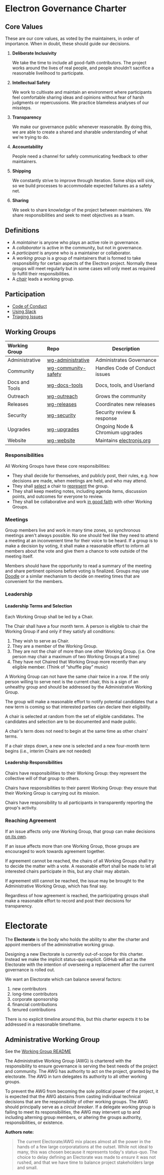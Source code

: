 # Electron Governance Charter

## Core Values
<!-- Side note, would be cool to get some icons / art for these values for use on the website (Sam) -->
<!-- :+1: (Charles) -->

These are our core values, as voted by the maintainers, in order of importance. When in doubt, these should guide our decisions.

1. **Deliberate Inclusivity**

   We take the time to include all good-faith contributors.
   The project works around the lives of real people, and people shouldn’t sacrifice a reasonable livelihood to participate.

2. **Intellectual Safety**

   We work to cultivate and maintain an environment where participants feel comfortable sharing ideas and opinions without fear of harsh judgments or repercussions. We practice blameless analyses of our missteps.

3. **Transparency**

   We make our governance public whenever reasonable. By doing this, we are able to create a shared and sharable understanding of what we're trying to do.

4. **Accountability**

   People need a channel for safely communicating feedback to other maintainers.

5. **Shipping**

   We constantly strive to improve through iteration. Some ships will sink, so we build processes to accommodate expected failures as a safety net.

6. **Sharing**

   We seek to share knowledge of the project between maintainers. We share responsibilities and seek to meet objectives as a team.

## Definitions

 * A _maintainer_ is anyone who plays an active role in governance.
 * A _collaborator_ is active in the community, but not in governance.
 * A _participant_ is anyone who is a maintainer or collaborator.
 * A _working group_ is a group of maintainers that is formed to take responsibility for certain aspects of the Electron project. Normally these groups will meet regularly but in some cases will only meet as required to fulfill their responsibilities.
 * A [_chair_](#Leadership) leads a working group.

## Participation

 * [Code of Conduct](../CODE_OF_CONDUCT.md)
 * [Using Slack](https://github.com/electron/governance/blob/master/Slack.md)
 * [Triaging Issues](https://github.com/electron/governance/blob/master/playbooks/README.md)
<!-- * [Using Pull Requests](FIXME: link to PR etiquette doc) -->

## Working Groups

| Working Group  | Repo | Description | 
|:---------------|:------|-------------|
| Administrative | [wg-administrative](../wg-administrative) | Administrates Governance |
| Community      | [wg-community-safety](../wg-community-safety/) | Handles Code of Conduct issues |
| Docs and Tools | [wg-docs-tools](../wg-docs-tools/) | Docs, tools, and Userland |
| Outreach       | [wg-outreach](../wg-outreach/) | Grows the community |
| Releases       | [wg-releases](../wg-releases/) | Coordinates new releases |
| Security       | [wg-security](../wg-security/) | Security review & response |
| Upgrades       | [wg-upgrades](../wg-upgrades/) | Ongoing Node & Chromium upgrades |
| Website        | [wg-website](../wg-website/) | Maintains [electronjs.org](https://www.electronjs.org) |

### Responsibilities

All Working Groups have these core responsibilities:
 * They shall decide for themselves, and publicly post, their rules, e.g. how decisions are made, when meetings are held, and who may attend.
 * They shall [select](#Leadership-Terms-and-Selection) a chair to [represent](#Leadership-Responsibilities) the group.
 * They shall keep meeting notes, including agenda items, discussion points, and outcomes for everyone to review.
 * They shall be collaborative and work [in good faith](#Core-Values) with other Working Groups.

### Meetings

Group members live and work in many time zones, so synchronous meetings aren't always possible. No one should feel like they need to attend a meeting at an inconvenient time for their voice to be heard. If a group is to make a decision by voting, it shall make a reasonable effort to inform all members about the vote and give them a chance to vote outside of the meeting itself.

Members should have the opportunity to read a summary of the meeting and share pertinent opinions before voting is finalized. Groups may use [Doodle](https://doodle.com) or a similar mechanism to decide on meeting times that are convenient for the members.

### Leadership

#### Leadership Terms and Selection

Each Working Group shall be led by a Chair.

The Chair shall have a four month term. A person is eligible to chair the Working Group if and only if they satisfy all conditions:
  1. They wish to serve as Chair.
  1. They are a member of the Working Group.
  1. They are not the chair of more than one other Working Group. (i.e. One person may chair a maximum of two Working Groups at a time)
  1. They have not Chaired that Working Group more recently than any eligible member. (Think of “shuffle play” music)

A Working Group can not have the same chair twice in a row. If the only person willing to serve next is the current chair, this is a sign of an unhealthy group and should be addressed by the Administrative Working Group.

The group will make a reasonable effort to notify potential candidates that a new term is coming so that interested parties can declare their eligibility.

A chair is selected at random from the set of eligible candidates. The candidates and selection are to be documented and made public.

A chair's term does not need to begin at the same time as other chairs' terms.

If a chair steps down, a new one is selected and a new four-month term begins (i.e., interim Chairs are not needed)

#### Leadership Responsibilities

Chairs have responsibilities to their Working Group: they represent the collective will of that group to others.

Chairs have responsibilities to their parent Working Group: they ensure that their Working Group is carrying out its mission.

Chairs have responsibility to all participants in transparently reporting the group's activity.

### Reaching Agreement

If an issue affects only one Working Group, that group can make decisions [on its own](#Meetings).

If an issue affects more than one Working Group, those groups are encouraged to work towards agreement together.

If agreement cannot be reached, the chairs of all Working Groups shall try to decide the matter with a vote. A reasonable effort shall be made to let all interested chairs participate in this, but any chair may abstain.

If agreement still cannot be reached, the issue may be brought to the Administrative Working Group, which has final say.

Regardless of how agreement is reached, the participating groups shall make a reasonable effort to record and post their decisions for transparency.

# Electorate

The **Electorate** is the body who holds the ability to alter the charter and appoint members of the administrative working group.

Designing a new Electorate is currently out-of-scope for this charter.
Instead we make the implicit status-quo explicit.
GitHub will act as the Electorate with the intention of overseeing a replacement after the current governance is rolled out.

We want an Electorate which can balance several factors:

1. new contributors
2. long-time contributors
3. corporate sponsorship
4. financial contributions
5. tenured contributions

There is no explicit timeline around this,
but this charter expects it to be addressed in a reasonable timeframe.

## Administrative Working Group

See the [Working Group README](../wg-administrative)

The Administrative Working Group (AWG) is chartered with the responsibility to ensure governance is serving the best needs of the project and community.
The AWG has authority to act on the project, granted by the electorate.
The AWG in turn delegates its authority to all other working groups.

To prevent the AWG from becoming the sole political power of the project,
it is expected that the AWG abstains from casting individual technical decisions that are the responsibility of other working groups.
The AWG should principally serve as a _circuit breaker_.
If a delegate working group is failing to meet its responsibilities, the AWG may intervent up to and including alterning group members, or altering the groups authority, responsibilities, or existence.

**Authors note:**

> The current Electorate/AWG mix places almost all the power in the hands of a few large corporatations at the outset. While not ideal to many, this was chosen because it represents today's status-quo. The choice to delay defining an Electorate was made to _ensure_ it was not rushed, and that we have time to balance project stakeholders large and small.
